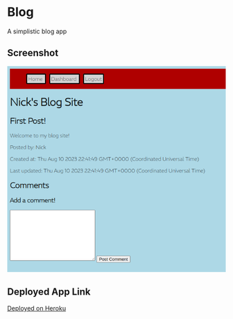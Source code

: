# Blog
A simplistic blog app

## Screenshot
![Screenshot](./screenshot.png)

## Deployed App Link
[Deployed on Heroku](https://immense-reef-89584-27a74acb6456.herokuapp.com/)